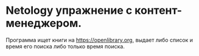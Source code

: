 # Netology упражнение с контент-менеджером. 

Программа ищет книги на https://openlibrary.org, выдает либо список и время его поиска либо только время поиска. 
